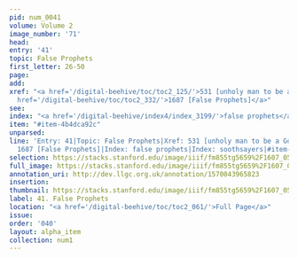 ```yaml
---
pid: num_0041
volume: Volume 2
image_number: '71'
head: 
entry: '41'
topic: False Prophets
first_letter: 26-50
page: 
add: 
xref: "<a href='/digital-beehive/toc/toc2_125/'>531 [unholy man to be a Gospel-minister]</a>|<a
  href='/digital-beehive/toc/toc2_332/'>1687 [False Prophets]</a>"
see: 
index: "<a href='/digital-beehive/index4/index_3199/'>false prophets</a>|<a href='/digital-beehive/index4/index_3798/'>soothsayers</a>"
item: "#item-4b4dca92c"
unparsed: 
line: 'Entry: 41|Topic: False Prophets|Xref: 531 [unholy man to be a Gospel-minister]|Xref:
  1687 [False Prophets]|Index: false prophets|Index: soothsayers|#item-4b4dca92c'
selection: https://stacks.stanford.edu/image/iiif/fm855tg5659%2F1607_0538/253,221,3124,859/full/0/default.jpg
full_image: https://stacks.stanford.edu/image/iiif/fm855tg5659%2F1607_0538/full/full/0/default.jpg
annotation_uri: http://dev.llgc.org.uk/annotation/1570043965823
insertion: 
thumbnail: https://stacks.stanford.edu/image/iiif/fm855tg5659%2F1607_0538/253,221,600,180/250,/0/default.jpg
label: 41. False Prophets
location: "<a href='/digital-beehive/toc/toc2_061/'>Full Page</a>"
issue: 
order: '040'
layout: alpha_item
collection: num1
---
```


